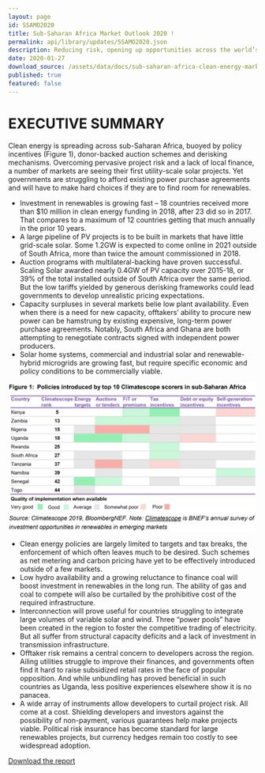 ```yaml
---
layout: page
id: SSAMO2020
title: Sub-Saharan Africa Market Outlook 2020 !
permalink: api/library/updates/SSAMO2020.json
description: Reducing risk, opening up opportunities across the world’s fastest growing region
date: 2020-01-27
download_source: /assets/data/docs/sub-saharan-africa-clean-energy-market-outlook.pdf
published: true 
featured: false
---
```

 
# **EXECUTIVE SUMMARY**
Clean energy is spreading across sub-Saharan Africa, buoyed by policy incentives (Figure 1), donor-backed auction schemes and derisking mechanisms. Overcoming pervasive project risk and a lack of local finance, a number of markets are seeing their first utility-scale solar projects. Yet governments are struggling to afford existing power purchase agreements and will have to make hard choices if they are to find room for renewables.
* Investment in renewables is growing fast – 18 countries received more than $10 million in clean energy funding in 2018, after 23 did so in 2017. That compares to a maximum of 12 countries getting that much annually in the prior 10 years.
* A large pipeline of PV projects is to be built in markets that have little grid-scale solar. Some 1.2GW is expected to come online in 2021 outside of South Africa, more than twice the amount commissioned in 2018.
* Auction programs with multilateral-backing have proven successful. Scaling Solar awarded nearly 0.4GW of PV capacity over 2015-18, or 39% of the total installed outside of South Africa over the same period. But the low tariffs yielded by generous derisking frameworks could lead governments to develop unrealistic pricing expectations.
* Capacity surpluses in several markets belie low plant availability. Even when there is a need for new capacity, offtakers’ ability to procure new power can be hamstrung by existing expensive, long-term power purchase agreements. Notably, South Africa and Ghana are both attempting to renegotiate contracts signed with independent power producers.
* Solar home systems, commercial and industrial solar and renewable-hybrid microgrids are growing fast, but require specific economic and policy conditions to be commercially viable.

![Figure 1](/assets/images/content/updates/executive-summary_sub-saharan-chart.PNG)


* Clean energy policies are largely limited to targets and tax breaks, the enforcement of which often leaves much to be desired. Such schemes as net metering and carbon pricing have yet to be effectively introduced outside of a few markets. 
* Low hydro availability and a growing reluctance to finance coal will boost investment in renewables in the long run. The ability of gas and coal to compete will also be curtailed by the prohibitive cost of the required infrastructure. 
* Interconnection will prove useful for countries struggling to integrate large volumes of variable solar and wind. Three “power pools” have been created in the region to foster the competitive trading of electricity. But all suffer from structural capacity deficits and a lack of investment in transmission infrastructure. 
* Offtaker risk remains a central concern to developers across the region. Ailing utilities struggle to improve their finances, and governments often find it hard to raise subsidized retail rates in the face of popular opposition. And while unbundling has proved beneficial in such countries as Uganda, less positive experiences elsewhere show it is no panacea. 
* A wide array of instruments allow developers to curtail project risk. All come at a cost. Shielding developers and investors against the possibility of non-payment, various guarantees help make projects viable. Political risk insurance has become standard for large renewables projects, but currency hedges remain too costly to see widespread adoption.

<a href="/assets/data/docs/sub-saharan-africa-clean-energy-market-outlook.pdf" download title="Download the report">Download the report</a>
